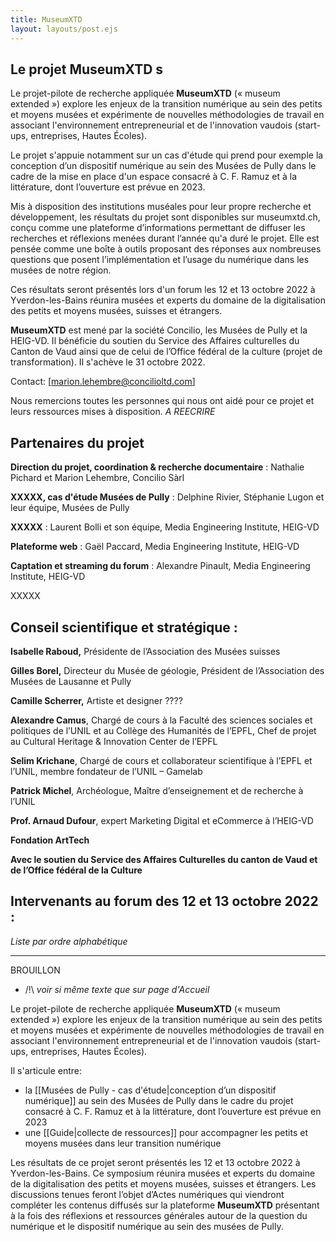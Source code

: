 ```yaml
---
title: MuseumXTD
layout: layouts/post.ejs
---
```


## Le projet **MuseumXTD s** 
Le projet-pilote de recherche appliquée **MuseumXTD** (« museum extended ») explore les enjeux de la transition numérique au sein des petits et moyens musées et expérimente de nouvelles méthodologies de travail en associant l'environnement entrepreneurial et de l'innovation vaudois (start-ups, entreprises, Hautes Écoles).

Le projet s'appuie notamment sur un cas d'étude qui prend pour exemple la conception d’un dispositif numérique au sein des Musées de Pully dans le cadre de la mise en place d'un espace consacré à C. F. Ramuz et à la littérature, dont l’ouverture est prévue en 2023.

Mis à disposition des institutions muséales pour leur propre recherche et développement, les résultats du projet sont disponibles sur museumxtd.ch, conçu comme une plateforme d’informations permettant de diffuser les recherches et réflexions menées durant l’année qu'a duré le projet. Elle est pensée comme une boîte à outils proposant des réponses aux nombreuses questions que posent l’implémentation et l’usage du numérique dans les musées de notre région. 

Ces résultats seront présentés lors d'un forum les 12 et 13 octobre 2022 à Yverdon-les-Bains réunira musées et experts du domaine de la digitalisation des petits et moyens musées, suisses et étrangers.

**MuseumXTD** est mené par la société Concilio, les Musées de Pully et la HEIG-VD. Il bénéficie du soutien du Service des Affaires culturelles du Canton de Vaud ainsi que de celui de l’Office fédéral de la culture (projet de transformation). Il s'achève le 31 octobre 2022.

Contact: [marion.lehembre@concilioltd.com]

Nous remercions toutes les personnes qui nous ont aidé pour ce projet et leurs ressources mises à disposition. *A REECRIRE*

## Partenaires du projet
**Direction du projet, coordination & recherche documentaire** : Nathalie Pichard et Marion Lehembre, Concilio Sàrl

**XXXXX, cas d'étude Musées de Pully** : Delphine Rivier, Stéphanie Lugon et leur équipe, Musées de Pully

**XXXXX** : Laurent Bolli et son équipe, Media Engineering Institute, HEIG-VD

**Plateforme web** : Gaël Paccard, Media Engineering Institute, HEIG-VD

**Captation et streaming du forum**  : Alexandre Pinault, Media Engineering Institute, HEIG-VD

XXXXX

## Conseil scientifique et stratégique :
**Isabelle Raboud,** Présidente de l’Association des Musées suisses

**Gilles Borel,** Directeur du Musée de géologie, Président de l’Association des Musées de Lausanne et Pully

**Camille Scherrer,** Artiste et designer ????

**Alexandre Camus**, Chargé de cours à la Faculté des sciences sociales et politiques de l’UNIL et au Collège des Humanités de l’EPFL, Chef de projet au Cultural Heritage & Innovation Center de l’EPFL

**Selim Krichane**, Chargé de cours et collaborateur scientifique à l’EPFL et l’UNIL, membre fondateur de l’UNIL – Gamelab

**Patrick Michel**, Archéologue, Maître d’enseignement et de recherche à l’UNIL

**Prof. Arnaud Dufour**, expert Marketing Digital et eCommerce à l’HEIG-VD

**Fondation ArtTech**


**Avec le soutien du Service des Affaires Culturelles du canton de Vaud et de l’Office fédéral de la Culture**

## Intervenants au forum des 12 et 13 octobre 2022 :
*Liste par ordre alphabétique*

------------
BROUILLON
- /!\ *voir si même texte que sur page d'Accueil*

 Le projet-pilote de recherche appliquée **MuseumXTD** (« museum extended ») explore les enjeux de la transition numérique au sein des petits et moyens musées et expérimente de nouvelles méthodologies de travail en associant l'environnement entrepreneurial et de l'innovation vaudois (start-ups, entreprises, Hautes Écoles).

Il s'articule entre:  
- la [[Musées de Pully - cas d'étude|conception d’un dispositif numérique]] au sein des Musées de Pully dans le cadre du projet consacré à C. F. Ramuz et à la littérature, dont l’ouverture est prévue en 2023
- une [[Guide|collecte de ressources]] pour accompagner les petits et moyens musées dans leur transition numérique

Les résultats de ce projet seront présentés les 12 et 13 octobre 2022 à Yverdon-les-Bains. Ce symposium réunira musées et experts du domaine de la digitalisation des petits et moyens musées, suisses et étrangers. Les discussions tenues feront l’objet d’Actes numériques qui viendront compléter les contenus diffusés sur la plateforme **MuseumXTD**  présentant à la fois des réflexions et ressources générales autour de la question du numérique et le dispositif numérique au sein des musées de Pully.
